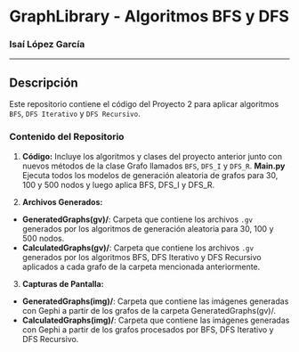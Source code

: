# GraphLibrary - Algoritmos BFS y DFS

### Isaí López García  
---

## Descripción

Este repositorio contiene el código del Proyecto 2 para aplicar algoritmos `BFS`, `DFS Iterativo` y `DFS Recursivo`.

### Contenido del Repositorio

1. **Código:** Incluye los algoritmos y clases del proyecto anterior junto con nuevos métodos de la clase Grafo llamados `BFS`, `DFS_I` y `DFS_R`.
   **Main.py** Ejecuta todos los modelos de generación aleatoria de grafos para 30, 100 y 500 nodos y luego aplica BFS, DFS_I y DFS_R.

3. **Archivos Generados:**
   
  - **GeneratedGraphs(gv)/**: Carpeta que contiene los archivos `.gv` generados por los algoritmos de generación aleatoria para 30, 100 y 500 nodos.
  - **CalculatedGraphs(gv)/**: Carpeta que contiene los archivos `.gv` generados por los algoritmos BFS, DFS Iterativo y DFS Recursivo aplicados a cada grafo de la carpeta mencionada anteriormente.

3. **Capturas de Pantalla:**
   
- **GeneratedGraphs(img)/**: Carpeta que contiene las imágenes generadas con Gephi a partir de los grafos de la carpeta GeneratedGraphs(gv)/.
- **CalculatedGraphs(img)/**: Carpeta que contiene las imágenes generadas con Gephi a partir de los grafos procesados por BFS, DFS Iterativo y DFS Recursivo.
